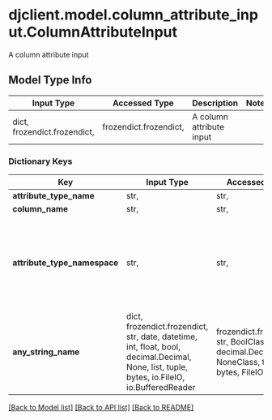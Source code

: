 # djclient.model.column_attribute_input.ColumnAttributeInput

A column attribute input

## Model Type Info
Input Type | Accessed Type | Description | Notes
------------ | ------------- | ------------- | -------------
dict, frozendict.frozendict,  | frozendict.frozendict,  | A column attribute input | 

### Dictionary Keys
Key | Input Type | Accessed Type | Description | Notes
------------ | ------------- | ------------- | ------------- | -------------
**attribute_type_name** | str,  | str,  |  | 
**column_name** | str,  | str,  |  | 
**attribute_type_namespace** | str,  | str,  |  | [optional] if omitted the server will use the default value of "system"
**any_string_name** | dict, frozendict.frozendict, str, date, datetime, int, float, bool, decimal.Decimal, None, list, tuple, bytes, io.FileIO, io.BufferedReader | frozendict.frozendict, str, BoolClass, decimal.Decimal, NoneClass, tuple, bytes, FileIO | any string name can be used but the value must be the correct type | [optional]

[[Back to Model list]](../../README.md#documentation-for-models) [[Back to API list]](../../README.md#documentation-for-api-endpoints) [[Back to README]](../../README.md)


